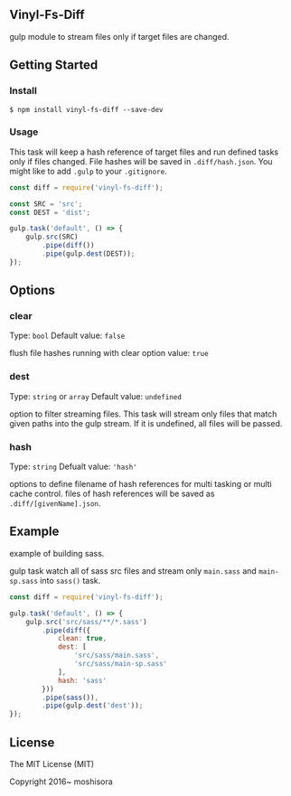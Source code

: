 
## Vinyl-Fs-Diff

gulp module to stream files only if target files are changed.

## Getting Started

### Install

```
$ npm install vinyl-fs-diff --save-dev
```

### Usage

This task will keep a hash reference of target files and run defined tasks only if files changed.
File hashes will be saved in `.diff/hash.json`. You might like to add `.gulp` to your `.gitignore`.

```javascript
const diff = require('vinyl-fs-diff');

const SRC = 'src';
const DEST = 'dist';

gulp.task('default', () => {
    gulp.src(SRC)
        .pipe(diff())
        .pipe(gulp.dest(DEST));
});
```

## Options

### clear

Type: `bool` Default value: `false`

flush file hashes running with clear option value: `true`

### dest

Type: `string` or `array` Default value: `undefined`

option to filter streaming files. This task will stream only files that match given paths into the gulp stream. If it is undefined, all files will be passed.

### hash

Type: `string` Defualt value: `'hash'`

options to define filename of hash references for multi tasking or multi cache control. files of hash references will be saved as `.diff/[givenName].json`.

## Example

example of building sass.

gulp task watch all of sass src files and stream only `main.sass` and `main-sp.sass` into `sass()` task.

```javascript
const diff = require('vinyl-fs-diff');

gulp.task('default', () => {
    gulp.src('src/sass/**/*.sass')
        .pipe(diff({
            clean: true,
            dest: [
                'src/sass/main.sass',
                'src/sass/main-sp.sass'
            ],
            hash: 'sass'
        }))
        .pipe(sass()),
        .pipe(gulp.dest('dest'));
});
```

## License

The MIT License (MIT)

Copyright 2016~ moshisora

